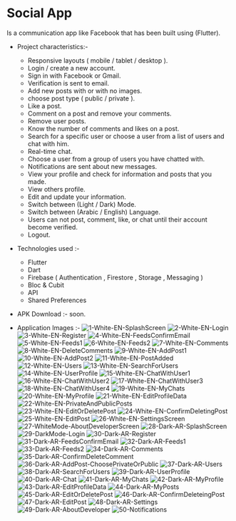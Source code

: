 <h1>Social App</h1>

Is a communication app like Facebook that has been built using (Flutter).<br>

- Project characteristics:-

  - Responsive layouts ( mobile / tablet / desktop ).
  - Login / create a new account.
  - Sign in with Facebook or Gmail.
  - Verification is sent to email.
  - Add new posts with or with no images.
  - choose post type ( public /  private ).
  - Like a post.
  - Comment on a post and remove your comments.
  - Remove user posts.
  - Know the number of comments and likes on a post.
  - Search for a specific user or choose a user from a list of users and chat with him.
  - Real-time chat.
  - Choose a user from a group of users you have chatted with.
  - Notifications are sent about new messages.
  - View your profile and check for information and posts that you made.
  - View others profile.
  - Edit and update your information.
  - Switch between (Light / Dark) Mode.
  - Switch between (Arabic / English) Language.
  - Users can not post, comment, like, or chat until their account become verified.
  - Logout.


- Technologies used :-

  - Flutter
  - Dart
  - Firebase ( Authentication , Firestore , Storage , Messaging )
  - Bloc & Cubit
  - API
  - Shared Preferences

- APK Download :- soon.

- Application Images :-
![1-White-EN-SplashScreen](https://github.com/AhmedGSonbol/Social_App/assets/126677774/40fa3bfb-5eab-4cd9-99da-d7c44c7fc0f3)
![2-White-EN-Login](https://github.com/AhmedGSonbol/Social_App/assets/126677774/4ad4bdc5-297c-40ae-805f-5adfedca0bbc)
![3-White-EN-Register](https://github.com/AhmedGSonbol/Social_App/assets/126677774/307b0524-52ca-4795-8a29-652fc55736f4)
![4-White-EN-FeedsConfirmEmail](https://github.com/AhmedGSonbol/Social_App/assets/126677774/8131b02d-92d0-4a3a-aaae-064b4d2c3139)
![5-White-EN-Feeds1](https://github.com/AhmedGSonbol/Social_App/assets/126677774/650d7e86-3b3d-468b-b642-42c3c4e72cf8)
![6-White-EN-Feeds2](https://github.com/AhmedGSonbol/Social_App/assets/126677774/fde001b9-0a13-4ecd-a9cd-5583335111d3)
![7-White-EN-Comments](https://github.com/AhmedGSonbol/Social_App/assets/126677774/2de0bb60-4f71-40d1-b141-b6a18855327e)
![8-White-EN-DeleteComments](https://github.com/AhmedGSonbol/Social_App/assets/126677774/762f179a-ca1c-4eb5-9031-ea91547c20c1)
![9-White-EN-AddPost1](https://github.com/AhmedGSonbol/Social_App/assets/126677774/e603ec60-bcbd-4f60-8879-9404a09675a9)
![10-White-EN-AddPost2](https://github.com/AhmedGSonbol/Social_App/assets/126677774/c74a2943-c9be-4721-928d-1b7a2950a23d)
![11-White-EN-PostAdded](https://github.com/AhmedGSonbol/Social_App/assets/126677774/562a4d9d-46ea-48bc-8225-d22855f2c626)
![12-White-EN-Users](https://github.com/AhmedGSonbol/Social_App/assets/126677774/0044c05a-3fe6-43af-87f9-132e68dbe8f1)
![13-White-EN-SearchForUsers](https://github.com/AhmedGSonbol/Social_App/assets/126677774/489f8289-3d6b-4ae7-b0b4-2682fc18fe00)
![14-White-EN-UserProfile](https://github.com/AhmedGSonbol/Social_App/assets/126677774/a0a8bb32-9b5c-47c6-8e2c-0de76f856b6c)
![15-White-EN-ChatWithUser1](https://github.com/AhmedGSonbol/Social_App/assets/126677774/0c53f814-7288-4cd5-b069-fd1f2ec4f230)
![16-White-EN-ChatWithUser2](https://github.com/AhmedGSonbol/Social_App/assets/126677774/390ab0c0-17c7-4e49-b290-19f1bb27de35)
![17-White-EN-ChatWithUser3](https://github.com/AhmedGSonbol/Social_App/assets/126677774/9c5a4603-cb1d-4105-9589-8bbcd449c848)
![18-White-EN-ChatWithUser4](https://github.com/AhmedGSonbol/Social_App/assets/126677774/5c29e534-604c-4de2-91b4-ff06e28dd661)
![19-White-EN-MyChats](https://github.com/AhmedGSonbol/Social_App/assets/126677774/96ebeda7-03ef-4b03-ae28-6576330dbe49)
![20-White-EN-MyProfile](https://github.com/AhmedGSonbol/Social_App/assets/126677774/c53b47bf-23ee-4d24-a4a3-3ca26b585610)
![21-White-EN-EditProfileData](https://github.com/AhmedGSonbol/Social_App/assets/126677774/ef88a2c2-ba1e-4dd0-9c18-26653ef15813)
![22-White-EN-PrivateAndPublicPosts](https://github.com/AhmedGSonbol/Social_App/assets/126677774/0188bec0-2e10-4ddc-b332-e4480451e403)
![23-White-EN-EditOrDeletePost](https://github.com/AhmedGSonbol/Social_App/assets/126677774/5c5546c8-038f-4ed1-9217-69aee71ca675)
![24-White-EN-ConfirmDeletingPost](https://github.com/AhmedGSonbol/Social_App/assets/126677774/1cad830c-407f-4484-96ee-e7a88a112265)
![25-White-EN-EditPost](https://github.com/AhmedGSonbol/Social_App/assets/126677774/2d0e6bbd-c637-4468-a9fa-9eaa5de1a864)
![26-White-EN-SettingsScreen](https://github.com/AhmedGSonbol/Social_App/assets/126677774/9a2f07a2-a0a4-4d48-936a-f4c524af5e4d)
![27-WhiteMode-AboutDeveloperScreen](https://github.com/AhmedGSonbol/Social_App/assets/126677774/2128f149-6a77-44f3-8295-4508697a4e88)
![28-Dark-AR-SplashScreen](https://github.com/AhmedGSonbol/Social_App/assets/126677774/85efba45-91fb-4d9c-8c5b-872ba0845f6a)
![29-DarkMode-Login](https://github.com/AhmedGSonbol/Social_App/assets/126677774/36937a12-f94e-465d-bb87-9439f974668e)
![30-Dark-AR-Register](https://github.com/AhmedGSonbol/Social_App/assets/126677774/d26669f3-32f0-4740-b230-cb74a24cbe83)
![31-Dark-AR-FeedsConfirmEmail](https://github.com/AhmedGSonbol/Social_App/assets/126677774/20ce095b-5f92-4673-b6d1-66d7607542f6)
![32-Dark-AR-Feeds1](https://github.com/AhmedGSonbol/Social_App/assets/126677774/a0adc920-f346-47c1-8c64-ec06f2e3f67a)
![33-Dark-AR-Feeds2](https://github.com/AhmedGSonbol/Social_App/assets/126677774/ad524e8e-7ec8-43a8-8664-2b75b2fbd44d)
![34-Dark-AR-Comments](https://github.com/AhmedGSonbol/Social_App/assets/126677774/a4fc797c-998a-49ba-9f13-b43c6fbb4748)
![35-Dark-AR-ConfirmDeleteComment](https://github.com/AhmedGSonbol/Social_App/assets/126677774/e1c0ff58-79a8-4543-8e3d-a40523ac85eb)
![36-Dark-AR-AddPost-ChoosePrivateOrPublic](https://github.com/AhmedGSonbol/Social_App/assets/126677774/85651006-0772-4e9a-b82e-e3f01cc7318b)
![37-Dark-AR-Users](https://github.com/AhmedGSonbol/Social_App/assets/126677774/4217af12-bef8-476d-9bc3-84e608e9ddaf)
![38-Dark-AR-SearchForUsers](https://github.com/AhmedGSonbol/Social_App/assets/126677774/d4458c64-2a4f-4456-bc85-ce8f3106b2d1)
![39-Dark-AR-UserProfile](https://github.com/AhmedGSonbol/Social_App/assets/126677774/09478843-36a3-47a6-965d-e4ffb647cfcc)
![40-Dark-AR-Chat](https://github.com/AhmedGSonbol/Social_App/assets/126677774/6036b767-3aa3-4d14-861a-2af11e597409)
![41-Dark-AR-MyChats](https://github.com/AhmedGSonbol/Social_App/assets/126677774/5a4c563e-ee8a-4d0f-9bec-63943e9e5077)
![42-Dark-AR-MyProfile](https://github.com/AhmedGSonbol/Social_App/assets/126677774/e78d4368-a3a9-4977-b02b-5b86182a411b)
![43-Dark-AR-EditProfileData](https://github.com/AhmedGSonbol/Social_App/assets/126677774/886a949d-b6e1-4b83-bdcc-1dbf29521b31)
![44-Dark-AR-MyPosts](https://github.com/AhmedGSonbol/Social_App/assets/126677774/acb9e8f1-cfa2-4430-9c4c-ac6b00b7c130)
![45-Dark-AR-EditOrDeletePost](https://github.com/AhmedGSonbol/Social_App/assets/126677774/40025f6a-10b6-4725-a5e2-fe5e3b1907cf)
![46-Dark-AR-ConfirmDeleteingPost](https://github.com/AhmedGSonbol/Social_App/assets/126677774/b2aeefe1-0091-41be-9c3f-4fb7ae87a0b6)
![47-Dark-AR-EditPost](https://github.com/AhmedGSonbol/Social_App/assets/126677774/a3edf98a-3b3a-4def-97ad-c9f9e7fe6bbd)
![48-Dark-AR-Settings](https://github.com/AhmedGSonbol/Social_App/assets/126677774/593e3ad0-d371-4a35-975c-6c2751abfaac)
![49-Dark-AR-AboutDeveloper](https://github.com/AhmedGSonbol/Social_App/assets/126677774/bc039b3a-9f7a-40fa-9811-517c030cec73)
![50-Notifications](https://github.com/AhmedGSonbol/Social_App/assets/126677774/d8aef3f5-3eac-43d6-a85b-ef8d4fad9521)
